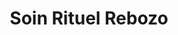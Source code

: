 ---
title: "Soin Rituel Rebozo"
highlighted: true
pic: rebozo.jpg
description: Inspiré d’une tradition mexicaine, ce soin enveloppant combine un massage relaxant et des techniques de resserrement pour créer un sentiment de réconfort et de sécurité.
benefits:
  - "Procure un sentiment d’unité et d’alignement."
  - "Libère les blocages émotionnels et corporels."
  - "Renforce l’ancrage et le sentiment de sérénité."
price: 90
duration: "1h30"
---